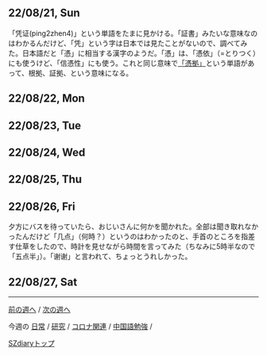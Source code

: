 ## 22/08/21, Sun

「凭证(ping2zhen4)」という単語をたまに見かける。「証書」みたいな意味なのはわかるんだけど、「凭」という字は日本では見たことがないので、調べてみた。日本語だと「憑」に相当する漢字のようだ。「憑」は、「憑依」（=とりつく）にも使うけど、「信憑性」にも使う。これと同じ意味で[「憑拠」](https://dictionary.goo.ne.jp/word/%E6%86%91%E6%8B%A0/#jn-187725)という単語があって、根拠、証拠、という意味になる。


## 22/08/22, Mon


## 22/08/23, Tue


## 22/08/24, Wed


## 22/08/25, Thu


## 22/08/26, Fri

夕方にバスを待っていたら、おじいさんに何かを聞かれた。全部は聞き取れなかったんだけど「几点」（何時？）というのはわかったのと、手首のところを指差す仕草をしたので、時計を見せながら時間を言ってみた（ちなみに5時半なので「五点半」）。「谢谢」と言われて、ちょっとうれしかった。


## 22/08/27, Sat

***

[前の週へ](2207-2.md) /
[次の週へ](2208-4.md)

今週の
[日常](../diary/2208-3.md) /
[研究](../research/2208-3.md) /
[コロナ関連](../covid19/2208-3.md) / 
[中国語勉強](../chinese/2208-3.md) / 

[SZdiaryトップ](../../README.md)
